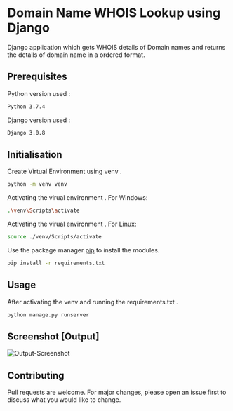 # Domain Name WHOIS Lookup using Django

Django application which gets WHOIS details of Domain names and returns the details of domain name in a ordered format. 

## Prerequisites
  Python version used  : 
```bash 
Python 3.7.4
```
  Django version used  : 
```bash 
Django 3.0.8
```
## Initialisation

Create Virtual Environment using venv .

```bash
python -m venv venv
```
Activating the virual environment .
For Windows:
```bash
.\venv\Scripts\activate
```
Activating the virual environment .
For Linux:
```bash
source ./venv/Scripts/activate
```
Use the package manager [pip](https://pip.pypa.io/en/stable/) to install the modules.

```bash
pip install -r requirements.txt
```
## Usage

After activating the venv and running the requirements.txt .

```bash
python manage.py runserver
```
## Screenshot [Output]

![Output-Screenshot](https://github.com/theharishpro/django-whois-lookup/blob/main/screenshot-output.png?raw=false)


## Contributing
Pull requests are welcome. For major changes, please open an issue first to discuss what you would like to change.
